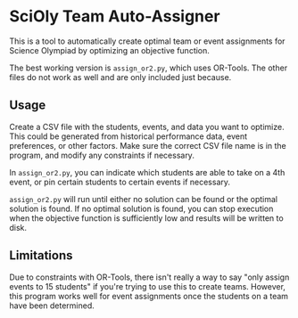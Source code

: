 # SciOly Team Auto-Assigner

This is a tool to automatically create optimal team or event assignments for Science Olympiad by optimizing an objective function.

The best working version is `assign_or2.py`, which uses OR-Tools. The other files do not work as well and are only included just because.

## Usage

Create a CSV file with the students, events, and data you want to optimize. This could be generated from historical performance data, event preferences, or other factors. Make sure the correct CSV file name is in the program, and modify any constraints if necessary.

In `assign_or2.py`, you can indicate which students are able to take on a 4th event, or pin certain students to certain events if necessary.

`assign_or2.py` will run until either no solution can be found or the optimal solution is found. If no optimal solution is found, you can stop execution when the objective function is sufficiently low and results will be written to disk.

## Limitations

Due to constraints with OR-Tools, there isn't really a way to say "only assign events to 15 students" if you're trying to use this to create teams. However, this program works well for event assignments once the students on a team have been determined.
